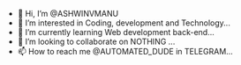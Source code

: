 - 👋 Hi, I’m @ASHWINVMANU
- 👀 I’m interested in Coding, development and Technology...
- 🌱 I’m currently learning Web development back-end...
- 💞️ I’m looking to collaborate on NOTHING ...
- 📫 How to reach me @AUTOMATED_DUDE in TELEGRAM...

<!---
ASHWINVMANU/ASHWINVMANU is a ✨ special ✨ repository because its `README.md` (this file) appears on your GitHub profile.
You can click the Preview link to take a look at your changes.
--->
